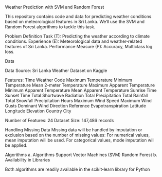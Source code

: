 Weather Prediction with SVM and Random Forest

This repository contains code and data for predicting weather conditions based on meteorological features in Sri Lanka. We’ll use the SVM and Random Forest algorithms to tackle this task.

Problem Definition
Task (T): Predicting the weather according to climate conditions.
Experience (E): Meteorological data and weather-related features of Sri Lanka.
Performance Measure (P): Accuracy, Multiclass log loss.

Data

Data Source: Sri Lanka Weather Dataset on Kaggle

Features:
Time
Weather Code
Maximum Temperature
Minimum Temperature
Mean 2-meter Temperature
Maximum Apparent Temperature
Minimum Apparent Temperature
Mean Apparent Temperature
Sunrise Time
Sunset Time
Total Shortwave Radiation
Total Precipitation
Total Rainfall
Total Snowfall
Precipitation Hours
Maximum Wind Speed
Maximum Wind Gusts
Dominant Wind Direction
Reference Evapotranspiration
Latitude
Longitude
Elevation
Country
City

Number of Features: 24
Dataset Size: 147,486 records

Handling Missing Data
Missing data will be handled by imputation or exclusion based on the number of missing values:
For numerical values, mean imputation will be used.
For categorical values, mode imputation will be applied.

Algorithms
  a. Algorithms
Support Vector Machines (SVM)
Random Forest
  b. Availability in Libraries

Both algorithms are readily available in the scikit-learn library for Python
